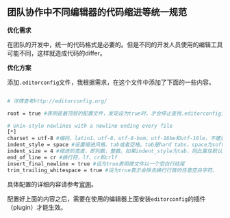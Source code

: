 ## 团队协作中不同编辑器的代码缩进等统一规范

**优化需求**

在团队的开发中，统一的代码格式是必要的。但是不同的开发人员使用的编辑工具可能不同，这样就造成代码的differ。


**优化方案**

添加`.editorconfig`文件，我根据需求，在这个文件中添加了下面的一些内容。

```bash

# 详情查考http://editorconfig.org/

root = true #表明是最顶层的配置文件，发现设为true时，才会停止查找.editorconfig文件。

# Unix-style newlines with a newline ending every file
[*]
charset = utf-8 #编码，latin1、utf-8、utf-8-bom、utf-16be和utf-16le，不建议使用utf-8-bom。
indent_style = space #设置缩进风格，tab或者空格。tab是hard tabs，space为soft tabs。
indent_size = 4 #缩进的宽度，即列数，整数。如果indent_style为tab，则此属性默认为tab_width。
end_of_line = cr #换行符，lf、cr和crlf
insert_final_newline = true #设为true表明使文件以一个空白行结尾
trim_trailing_whitespace = true #设为true表示会除去换行行首的任意空白字符。

```

具体配置的详细内容请参考[官网](http://editorconfig.org/)。

配置好上面的内容之后，需要在使用的编辑器上面安装`editorconfig`的插件（plugin）才能生效。
